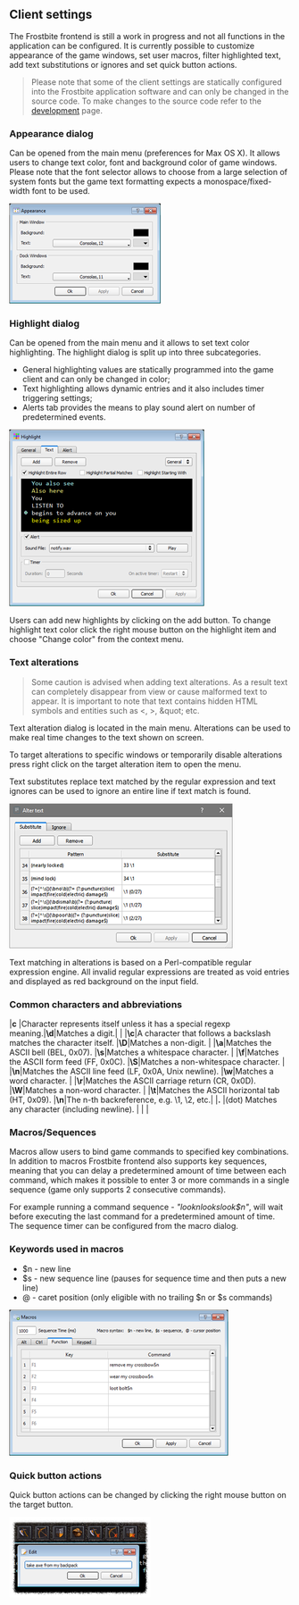 ## Client settings

The Frostbite frontend is still a work in progress and not all functions in the
application can be configured.
It is currently possible to customize appearance of the game windows, set user macros,
filter highlighted text, add text substitutions or ignores and set quick button actions.

> Please note that some of the client settings are statically configured into
> the Frostbite application software and can only be changed
> in the source code.
> To make changes to the source code refer to the [development](/development) page.

### Appearance dialog

Can be opened from the main menu (preferences for Max OS X).
It allows users to change text color, font and background color of game windows.
Please note that the font selector allows to choose from a large selection of
system fonts but the game text formatting expects a monospace/fixed-width font to be used.

![Screenshot of appearance dialogue](/assets/img/appearance.png)

### Highlight dialog

Can be opened from the main menu and it allows to set text color highlighting.
The highlight dialog is split up into three subcategories.

* General highlighting values are statically programmed into the game client
  and can only be changed in color;
* Text highlighting allows dynamic entries and it also includes timer triggering settings;
* Alerts tab provides the means to play sound alert on number of predetermined events.

![Screenshot of highlight dialogue](/assets/img/highlight.png)

Users can add new highlights by clicking on the add button.
To change highlight text color click the right mouse button on the highlight
item and choose "Change color" from the context menu.

### Text alterations

> Some caution is advised when adding text alterations. As a result text can completely disappear from view or
> cause malformed text to appear. It is important to note that text contains hidden HTML symbols and entities
> such as &lt;, &gt;, &amp;quot; etc.

Text alteration dialog is located in the main menu. Alterations can be used to make real time changes to
the text shown on screen.

To target alterations to specific windows or temporarily disable alterations press right click on the target
alteration item to open the menu.

Text substitutes replace text matched by the regular expression and text ignores can be used to ignore an
entire line if text match is found.

![Screenshot of text alterations](/assets/img/alter.png)

Text matching in alterations is based on a Perl-compatible regular expression engine. All invalid regular
expressions are treated as void entries and displayed as red background on the input field.

### Common characters and abbreviations

|**c** |Character represents itself unless it has a special regexp meaning.|**\d**|Matches a digit.|                        |
|**\c**|A character that follows a backslash matches the character itself. |**\D**|Matches a non-digit.                     |
|**\a**|Matches the ASCII bell (BEL, 0x07).                                |**\s**|Matches a whitespace character.          |
|**\f**|Matches the ASCII form feed (FF, 0x0C).                            |**\S**|Matches a non-whitespace character.      |
|**\n**|Matches the ASCII line feed (LF, 0x0A, Unix newline).              |**\w**|Matches a word character.                |
|**\r**|Matches the ASCII carriage return (CR, 0x0D).                      |**\W**|Matches a non-word character.            |
|**\t**|Matches the ASCII horizontal tab (HT, 0x09).                       |**\n**|The n-th backreference, e.g. \1, \2, etc.|
|**.** |(dot)	Matches any character (including newline).                 |      |                                         |

### Macros/Sequences

Macros allow users to bind game commands to specified key combinations. In addition to macros Frostbite frontend
also supports key sequences, meaning that you can delay a predetermined amount of time between each command, which
makes it possible to enter 3 or more commands in a single sequence (game only supports 2 consecutive commands).

For example running a command sequence - *"look$nlook$slook$n"*,
will wait before executing the last command for a
predetermined amount of time.
The sequence timer can be configured from the macro dialog.

### Keywords used in macros

* $n - new line
* $s - new sequence line (pauses for sequence time and then puts a new line)
* @  - caret position (only eligible with no trailing $n or $s commands)

![Screenshot of macro sequences](/assets/img/macros.png)

### Quick button actions

Quick button actions can be changed by clicking the right mouse button on the target button.

![Screenshot of quick button](/assets/img/quick_button_edit.png)

